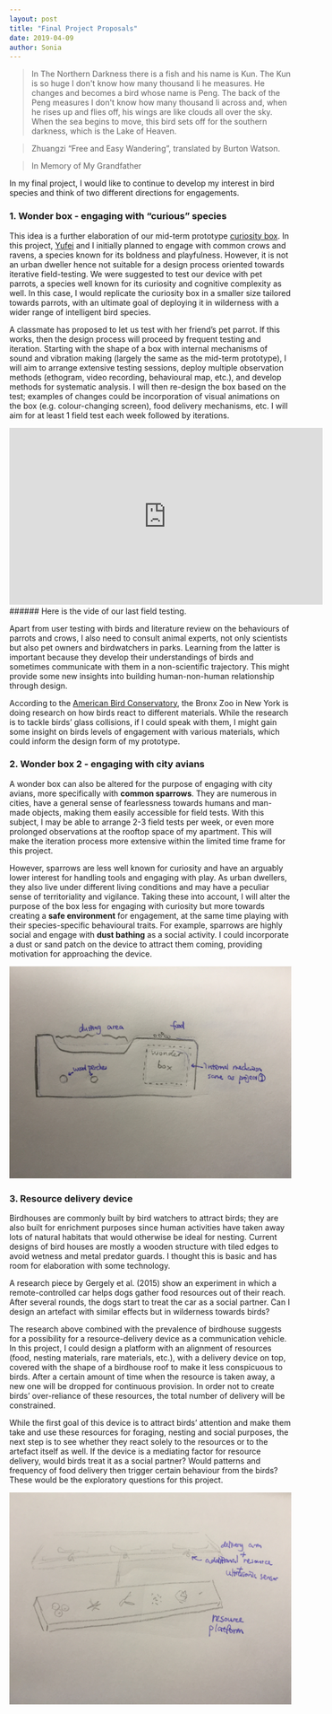 ```yaml
---
layout: post
title: "Final Project Proposals"
date: 2019-04-09
author: Sonia
---
```


> In The Northern Darkness there is a fish and his name is Kun. The Kun is so huge I don't know how many thousand li he measures. He changes and becomes a bird whose name is Peng. The back of the Peng measures I don't know how many thousand li across and, when he rises up and flies off, his wings are like clouds all over the sky. When the sea begins to move, this bird sets off for the southern darkness, which is the Lake of Heaven.

> Zhuangzi “Free and Easy Wandering”, translated by Burton Watson. 

> In Memory of My Grandfather



In my final project, I would like to continue to develop my interest in bird species and think of two different directions for engagements.

### 1. Wonder box - engaging with “curious” species

This idea is a further elaboration of our mid-term prototype [curiosity box](/2019-03-26-week-10.md). In this project, [Yufei](https://jiuzhuario.github.io/safaris/) and I initially planned to engage with common crows and ravens, a species known for its boldness and playfulness. However, it is not an urban dweller hence not suitable for a design process oriented towards iterative field-testing. We were suggested to test our device with pet parrots, a species well known for its curiosity and cognitive complexity as well. In this case, I would replicate the curiosity box in a smaller size tailored towards parrots, with an ultimate goal of deploying it in wilderness with a wider range of intelligent bird species. 

A classmate has proposed to let us test with her friend’s pet parrot. If this works, then the design process will proceed by frequent testing and iteration. Starting with the shape of a box with internal mechanisms of sound and vibration making (largely the same as the mid-term prototype), I will aim to arrange extensive testing sessions, deploy multiple observation methods (ethogram, video recording, behavioural map, etc.), and develop methods for systematic analysis. I will then re-design the box based on the test; examples of changes could be incorporation of visual animations on the box (e.g. colour-changing screen), food delivery mechanisms, etc. I will aim for at least 1 field test each week followed by iterations.

<iframe width="560" height="315" src="https://www.youtube.com/embed/m76eVifGgSg" frameborder="0" allow="accelerometer; autoplay; encrypted-media; gyroscope; picture-in-picture" allowfullscreen></iframe>
 ###### Here is the vide of our last field testing.

Apart from user testing with birds and literature review on the behaviours of parrots and crows, I also need to consult animal experts, not only scientists but also pet owners and birdwatchers in parks. Learning from the latter is important because they develop their understandings of birds and sometimes communicate with them in a non-scientific trajectory. This might provide some new insights into building human-non-human relationship through design.

According to the [American Bird Conservatory](https://abcbirds.org/program/glass-collisions/bird-friendly-design/), the Bronx Zoo in New York is doing research on how birds react to different materials. While the research is to tackle birds’ glass collisions, if I could speak with them, I might gain some insight on birds levels of engagement with various materials, which could inform the design form of my prototype.

### 2. Wonder box 2 - engaging with city avians

A wonder box can also be altered for the purpose of engaging with city avians, more specifically with **common sparrows**. They are numerous in cities, have a general sense of fearlessness towards humans and man-made objects, making them easily accessible for field tests. With this subject, I may be able to arrange 2-3 field tests per week, or even more prolonged observations at the rooftop space of my apartment. This will make the iteration process more extensive within the limited time frame for this project. 

However, sparrows are less well known for curiosity and have an arguably lower interest for handling tools and engaging with play. As urban dwellers, they also live under different living conditions and may have a peculiar sense of territoriality and vigilance. Taking these into account, I will alter the purpose of the box less for engaging with curiosity but more towards creating a **safe environment** for engagement, at the same time playing with their species-specific behavioural traits. For example, sparrows are highly social and engage with **dust bathing** as a social activity. I could incorporate a dust or sand patch on the device to attract them coming, providing motivation for approaching the device. 

![pic](final_2.JPG)

### 3. Resource delivery device 

Birdhouses are commonly built by bird watchers to attract birds; they are also built for enrichment purposes since human activities have taken away lots of natural habitats that would otherwise be ideal for nesting. Current designs of bird houses are mostly a wooden structure with tiled edges to avoid wetness and metal predator guards. I thought this is basic and has room for elaboration with some technology. 

A research piece by Gergely et al. (2015) show an experiment in which a remote-controlled car helps dogs gather food resources out of their reach. After several rounds, the dogs start to treat the car as a social partner. Can I design an artefact with similar effects but in wilderness towards birds?

The research above combined with the prevalence of birdhouse suggests for a possibility for a resource-delivery device as a communication vehicle. In this project, I could design a platform with an alignment of resources (food, nesting materials, rare materials, etc.), with a delivery device on top, covered with the shape of a birdhouse roof to make it less conspicuous to birds. After a certain amount of time when the resource is taken away, a new one will be dropped for continuous provision. In order not to create birds’ over-reliance of these resources, the total number of delivery will be constrained.

While the first goal of this device is to attract birds’ attention and make them take and use these resources for foraging, nesting and social purposes, the next step is to see whether they react solely to the resources or to the artefact itself as well. If the device is a mediating factor for resource delivery, would birds treat it as a social partner? Would patterns and frequency of food delivery then trigger certain behaviour from the birds? These would be the exploratory questions for this project.

![pic](final_3.JPG)
